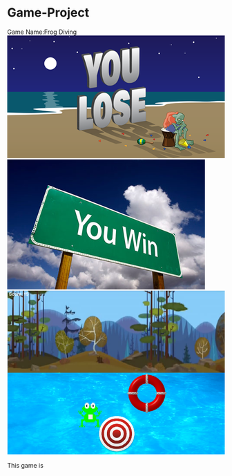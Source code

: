 # Game-Project
Game Name:Frog Diving
<img src="https://github.com/MengtingChen02/Game-Project/blob/master/frogdiving/images/images/you_lose.png" >
<img src="https://github.com/MengtingChen02/Game-Project/blob/master/frogdiving/images/images/you_win.png">
<img src="https://github.com/MengtingChen02/Game-Project/blob/master/Game%20Plan/f.PNG">
<p>This game is 
